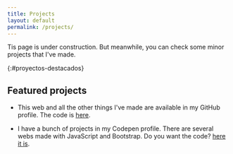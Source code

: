 ```yaml
---
title: Projects
layout: default
permalink: /projects/
---
```


Tis page is under construction. But meanwhile, you can check some minor projects that I've made.

{:#proyectos-destacados}

## Featured projects

- This web and all the other things I've made are available in my GitHub profile. The code is [here](https://github.com/jgcarrillo/jorsparrow.github.io).

- I have a bunch of projects in my Codepen profile. There are several webs made with JavaScript and Bootstrap. Do you want the code? [here it is](https://codepen.io/jgcarrillo/).
